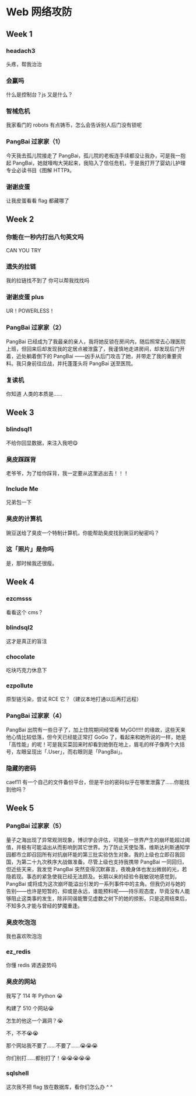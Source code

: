 # Web 网络攻防

## Week 1

### headach3

头疼，帮我治治

### 会赢吗

什么是控制台？js 又是什么？

### 智械危机

我家看门的 robots 有点铸币，怎么会告诉别人后门没有锁呢

### PangBai 过家家（1）

今天我去孤儿院接走了 PangBai，孤儿院的老板连手续都没让我办，可是我一抱起 PangBai，她就嚎啕大哭起来，我陷入了信任危机，于是我打开了婴幼儿护理专业必读书目《图解 HTTP》。

### 谢谢皮蛋

让我皮蛋看看 flag 都藏哪了

## Week 2

### 你能在一秒内打出八句英文吗

CAN YOU TRY

### 遗失的拉链

我的拉链找不到了 你可以帮我找找吗

### 谢谢皮蛋 plus

UR！POWERLESS！

### PangBai 过家家（2）

PangBai 已经成为了我最亲的亲人，我将她反锁在房间内，随后照常去心理医院上班，但回来后却发现我的定居点被泄露了，我谨慎地走进房间，却发现后门开着，近处躺着倒下的 PangBai ——凶手从后门攻击了她，并带走了我的重要资料。我只身前往应战，并托蓬蓬头将 PangBai 送至医院。

### 复读机

你知道 人类的本质是……

## Week 3

### blindsql1

不给你回显数据，来注入我吧😋

### 臭皮踩踩背

老爷爷，为了给你踩背，我一定要从这里逃出去！！！

### Include Me

兄弟包一下

### 臭皮的计算机

豌豆送给了臭皮一个特制计算机，你能帮助臭皮找到豌豆的秘密吗？

### 这「照片」是你吗

是，那时候我还很瘦。

## Week 4

### ezcmsss

看看这个 cms？

### blindsql2

这才是真正的盲注

### chocolate

吃块巧克力休息下

### ezpollute

原型链污染，尝试 RCE 它？（建议本地打通以后再打远程）

### PangBai 过家家（4）

PangBai 出院有一些日子了，加上住院期间经常看 MyGO!!!!! 的缘故，这些天来他心情比较低落，但今天已经能正常打 GoGo 了，看起来和她所说的一样，她是「高性能」的呢！可是我买菜回来时却看到她倒在地上，眉毛的样子像两个大括号，左眼呈现出「.User」，而右眼则是「PangBai」。

### 隐藏的密码

caef11 有一个自己的文件备份平台，但是平台的密码似乎在哪里泄露了……你能找到他吗？

## Week 5

### PangBai 过家家（5）

量子之海出现了异常观测现象，博识学会评估，可能另一世界产生的崩坏能超过阈值，并极有可能溢出从而影响到其它世界。为了防止天使坠落，维斯达利斯通知学园都市立即召回所有对抗崩环能的第三批实验仿生对象。我的上级也立即召我回国，为第二十九次秩序大战做准备。尽管上级也支持我携带 PangBai 一同回归，但近些天来，我发觉 PangBai 突然变得沉默寡言，夜晚身体也发出微弱的光，若隐若现。事态的紧急使我已经无法顾及。长期以来的经验令我敏锐地感觉到，PangBai 或将成为这次崩坏能溢出引发的一系列事件中的主角。但我仍对与她的告别——也许是短暂的，抑或是永远，谁能预料呢——持乐观态度，毕竟没有人能够阻止这类事的发生，除非同谐能瞥见虚数之树下的她的掠影。只是这周结束后，不知多久才能与曾经的梦魇重逢。

### 臭皮吹泡泡

我也喜欢吹泡泡

### ez_redis

你懂 redis 肾透姿势吗

### 臭皮的网站

我写了 114 年 Python 😭

构建了 510 个网站😭

怎生的他这一个漏洞？😭

不，不不😭😭

那个网站我不要了……不要了……😭😭😭

你们别打……都别打了！😭😭😭😭😭

### sqlshell

这次我不把 flag 放在数据库，看你们怎么办 ^ ^
